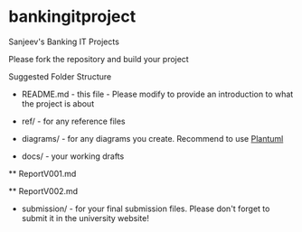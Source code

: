 # bankingitproject
Sanjeev's Banking IT Projects

Please fork the repository and build your project

Suggested Folder Structure

* README.md - this file - Please modify to provide an introduction to what the project is about

* ref/  - for any reference files

* diagrams/ - for any diagrams you create. Recommend to use [Plantuml](http://www.plantuml.com)

* docs/ - your working drafts

** ReportV001.md

** ReportV002.md

* submission/ - for your final submission files. Please don't forget to submit it in the university website!
